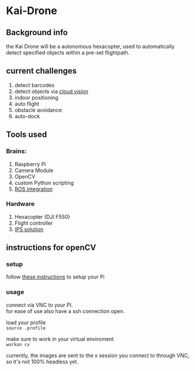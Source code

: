 # Kai-Drone

## Background info
the Kai Drone will be a autonomous hexacopter, used to automatically detect specified objects within a pre-set flightpath.

## current challenges
1. detect barcodes
1. detect objects via [cloud vision](https://cloud.google.com/vision/)
1. indoor positioning
1. auto flight
1. obstacle avoidance
1. auto-dock

## Tools used

### Brains:
1. Raspberry Pi
1. Camera Module
1. OpenCV
1. custom Python scripting
1. [ROS integration](http://www.ros.org)

### Hardware
1. Hexacopter (DJI F550)
1. Flight controller
1. [IPS solution](https://en.wikipedia.org/wiki/Indoor_positioning_system)

## instructions for openCV

### setup
follow [these instructions](https://www.pyimagesearch.com/2017/09/04/raspbian-stretch-install-opencv-3-python-on-your-raspberry-pi/) to setup your Pi

### usage
connect via VNC to your PI.  
for ease of use also have a ssh connection open.

load your profile  
`source .profile`

make sure to work in your virtual enviroment  
`workon cv`

currently, the images are sent to the x session you connect to through VNC, so it's not 100% headless yet.
